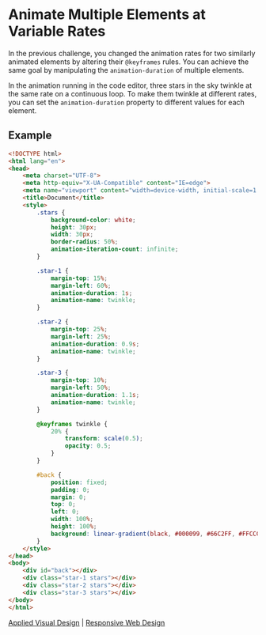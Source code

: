 # Animate Multiple Elements at Variable Rates

In the previous challenge, you changed the animation rates for two similarly animated elements by altering their `@keyframes` rules. You can achieve the same goal by manipulating the `animation-duration` of multiple elements.

In the animation running in the code editor, three stars in the sky twinkle at the same rate on a continuous loop. To make them twinkle at different rates, you can set the `animation-duration` property to different values for each element.

## Example

```HTML
<!DOCTYPE html>
<html lang="en">
<head>
    <meta charset="UTF-8">
    <meta http-equiv="X-UA-Compatible" content="IE=edge">
    <meta name="viewport" content="width=device-width, initial-scale=1.0">
    <title>Document</title>
    <style>
        .stars {
            background-color: white;
            height: 30px;
            width: 30px;
            border-radius: 50%;
            animation-iteration-count: infinite;
        }

        .star-1 {
            margin-top: 15%;
            margin-left: 60%;
            animation-duration: 1s;
            animation-name: twinkle;
        }

        .star-2 {
            margin-top: 25%;
            margin-left: 25%;
            animation-duration: 0.9s;
            animation-name: twinkle;
        }

        .star-3 {
            margin-top: 10%;
            margin-left: 50%;
            animation-duration: 1.1s;
            animation-name: twinkle;
        }

        @keyframes twinkle {
            20% {
                transform: scale(0.5);
                opacity: 0.5;
            }
        }

        #back {
            position: fixed;
            padding: 0;
            margin: 0;
            top: 0;
            left: 0;
            width: 100%;
            height: 100%;
            background: linear-gradient(black, #000099, #66C2FF, #FFCCCC, #FFEEE6)
        }
    </style>
</head>
<body>
    <div id="back"></div>
    <div class="star-1 stars"></div>
    <div class="star-2 stars"></div>
    <div class="star-3 stars"></div>
</body>
</html>
```

[Applied Visual Design](../applied-visual-design.md) | [Responsive Web Design](../../responsive-web-design.md)